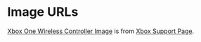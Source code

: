 # Image URLs

[Xbox One Wireless Controller Image](./xbox.png) is from [Xbox Support Page](https://support.xbox.com/ja-JP/help/hardware-network/controller/xbox-one-wireless-controller).
